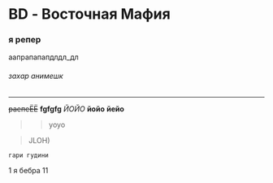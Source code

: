 # BD - Восточная Мафия
### я репер
аапрапапапдлдл_дл
###### захар анимешк
______
~~раепеЁЁ~~
**fgfgfg**
*ЙОЙО*
__йойо__
**йейо**
>> yoyo


> JLOH)


~~~ 
гари гудини 
~~~
1 я бебра 11
